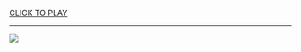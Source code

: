 
<a href="https://premium76.site?title=cricket_unblocked_games&ref=13M">CLICK TO PLAY</a></h3>
<hr>

<a href="https://premium76.site?title=cricket_unblocked_games&ref=13M"><img src="https://clearcache.store/games.png"></a>


